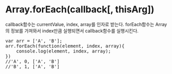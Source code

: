 # Array.forEach(callback[, thisArg])
callback함수는 currentValue, index, array를 인자로 받는다. forEach함수는 Array의 정보를 가져와서 index만큼 실행되면서 callback함수를 실행시킨다.
<pre>
var arr = ['A', 'B'];
arr.forEach(function(element, index, array){
    console.log(element, index, array);
})
//'A', 0, ['A', 'B']    
//'B', 1, ['A', 'B']</pre>